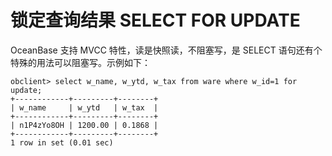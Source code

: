 锁定查询结果 SELECT FOR UPDATE 
=============================================



OceanBase 支持 MVCC 特性，读是快照读，不阻塞写，是 SELECT 语句还有个特殊的用法可以阻塞写。示例如下：

    obclient> select w_name, w_ytd, w_tax from ware where w_id=1 for update;
    +------------+---------+--------+
    | w_name     | w_ytd   | w_tax  |
    +------------+---------+--------+
    | n1P4zYo8OH | 1200.00 | 0.1868 |
    +------------+---------+--------+
    1 row in set (0.01 sec)



